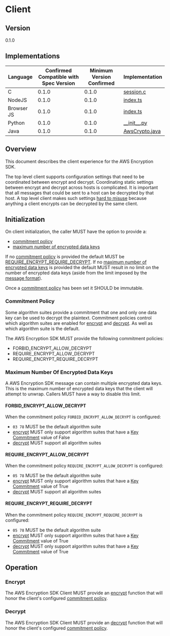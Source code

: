 [//]: # "Copyright Amazon.com Inc. or its affiliates. All Rights Reserved."
[//]: # "SPDX-License-Identifier: CC-BY-SA-4.0"

# Client

## Version

0.1.0

## Implementations

| Language   | Confirmed Compatible with Spec Version | Minimum Version Confirmed | Implementation                                                                                                                        |
| ---------- | -------------------------------------- | ------------------------- | ------------------------------------------------------------------------------------------------------------------------------------- |
| C          | 0.1.0                                  | 0.1.0                     | [session.c](https://github.com/aws/aws-encryption-sdk-c/blob/master/source/session.c)                                                 |
| NodeJS     | 0.1.0                                  | 0.1.0                     | [index.ts](https://github.com/aws/aws-encryption-sdk-javascript/blob/master/modules/client-node/src/index.ts)                         |
| Browser JS | 0.1.0                                  | 0.1.0                     | [index.ts](https://github.com/aws/aws-encryption-sdk-javascript/blob/master/modules/client-browser/src/index.ts)                      |
| Python     | 0.1.0                                  | 0.1.0                     | [\_\_init\_\_.py](https://github.com/aws/aws-encryption-sdk-python/blob/master/src/aws_encryption_sdk/__init__.py)                    |
| Java       | 0.1.0                                  | 0.1.0                     | [AwsCrypto.java](https://github.com/aws/aws-encryption-sdk-java/blob/master/src/main/java/com/amazonaws/encryptionsdk/AwsCrypto.java) |

## Overview

This document describes the client experience for the AWS Encryption SDK.

The top level client supports configuration settings
that need to be coordinated between encrypt and decrypt.
Coordinating static settings between encrypt and decrypt across hosts is complicated.
It is important that all messages that could be sent to a host can be decrypted by that host.
A top level client makes such settings [hard to misuse](https://github.com/awslabs/aws-encryption-sdk-specification/blob/master/tenets.md#hard-to-misuse)
because anything a client encrypts can be decrypted by the same client.

## Initialization

On client initialization,
the caller MUST have the option to provide a:

- [commitment policy](#commitment-policy)
- [maximum number of encrypted data keys](#maximum-number-of-encrypted-data-keys)

If no [commitment policy](#commitment-policy) is provided the default MUST be [REQUIRE_ENCRYPT_REQUIRE_DECRYPT](../framework/algorithm-suites.md#require_encrypt_require_decrypt).
If no [maximum number of encrypted data keys](#maximum-number-of-encrypted-data-keys) is provided
the default MUST result in no limit on the number of encrypted data keys (aside from the limit imposed by the [message format](../format/message-header.md)).

Once a [commitment policy](#commitment-policy) has been set it SHOULD be immutable.

### Commitment Policy

Some algorithm suites provide a commitment
that one and only one data key
can be used to decrypt the plaintext.
Commitment policies control which algorithm suites are enabled
for [encrypt](encrypt.md) and [decrypt](decrypt.md).
As well as which algorithm suite is the default.

The AWS Encryption SDK MUST provide the following commitment policies:

- FORBID_ENCRYPT_ALLOW_DECRYPT
- REQUIRE_ENCRYPT_ALLOW_DECRYPT
- REQUIRE_ENCRYPT_REQUIRE_DECRYPT

### Maximum Number Of Encrypted Data Keys

A AWS Encryption SDK message can contain multiple encrypted data keys.
This is the maximum number of encrypted data keys that the client will attempt to unwrap.
Callers MUST have a way to disable this limit.

#### FORBID_ENCRYPT_ALLOW_DECRYPT

When the commitment policy `FORBID_ENCRYPT_ALLOW_DECRYPT` is configured:

- `03 78` MUST be the default algorithm suite
- [encrypt](encrypt.md) MUST only support algorithm suites that have a [Key Commitment](../framework/algorithm-suites.md#algorithm-suites-encryption-key-derivation-settings) value of False
- [decrypt](decrypt.md) MUST support all algorithm suites

#### REQUIRE_ENCRYPT_ALLOW_DECRYPT

When the commitment policy `REQUIRE_ENCRYPT_ALLOW_DECRYPT` is configured:

- `05 78` MUST be the default algorithm suite
- [encrypt](encrypt.md) MUST only support algorithm suites that have a [Key Commitment](../framework/algorithm-suites.md#algorithm-suites-encryption-key-derivation-settings) value of True
- [decrypt](decrypt.md) MUST support all algorithm suites

#### REQUIRE_ENCRYPT_REQUIRE_DECRYPT

When the commitment policy `REQUIRE_ENCRYPT_REQUIRE_DECRYPT` is configured:

- `05 78` MUST be the default algorithm suite
- [encrypt](encrypt.md) MUST only support algorithm suites that have a [Key Commitment](../framework/algorithm-suites.md#algorithm-suites-encryption-key-derivation-settings) value of True
- [decrypt](decrypt.md) MUST only support algorithm suites that have a [Key Commitment](../framework/algorithm-suites.md#algorithm-suites-encryption-key-derivation-settings) value of True

## Operation

### Encrypt

The AWS Encryption SDK Client MUST provide an [encrypt](./encrypt.md#input) function
that will honor the client's configured [commitment policy](#commitment-policy).

### Decrypt

The AWS Encryption SDK Client MUST provide an [decrypt](./decrypt.md#input) function
that will honor the client's configured [commitment policy](#commitment-policy).
